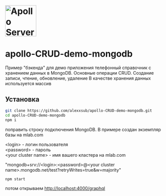 # <a href='https://www.apollographql.com/'><img src='https://user-images.githubusercontent.com/841294/53402609-b97a2180-39ba-11e9-8100-812bab86357c.png' height='100' alt='Apollo Server'></a>


# apollo-CRUD-demo-mongodb

Пример "бэкенда" для  демо приложения телефонный справочник c хранением данных в MongoDB.
Основные операции CRUD. Создание записи, чтение, обновление, удаление
В качестве хранения данных используется массив

## Установка

```sh
git clone https://github.com/alexxsub/apollo-CRUD-demo-mongodb.git
cd apollo-CRUD-demo-mongodb
npm i
```
поправить строку подключения MongoDB. В примере создан экземпляр базы на mlab.com

\<login\> -  логин пользователя </br>
\<password\> - пароль</br>
\<your cluster name\> - имя вашего кластера на mlab.com</br>

"mongodb+srv://\<login\>:\<password\>@\<your cluster name\>.mongodb.net/test?retryWrites=true&w=majority"

```sh
npm start
```

потом открываем [http://localhost:4000/graphql](http://localhost:4000/graphql)
